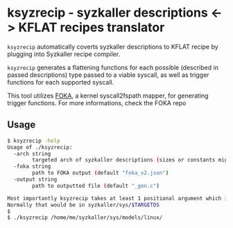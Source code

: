 # ksyzrecip - syzkaller descriptions <-> KFLAT recipes translator

`ksyzrecip` automatically coverts syzkaller descriptions to KFLAT recipe by plugging into Syzkaller recipe compiler.  

`ksyzrecip` generates a flattening functions for each possible (described in passed descriptions) type passed to a viable syscall, as well as trigger functions for each supported syscall.

This tool utilizes [FOKA](https://github.com/Samsung/seal), a kernel syscall2fspath mapper, for generating trigger functions.
For more informations, check the FOKA repo

## Usage
```sh
$ ksyzrecip -help
Usage of ./ksyzrecip:
  -arch string
        targeted arch of syzkaller descriptions (sizes or constants might differ) from sys/targets package (default "arm64")
  -foka string
        path to FOKA output (default "foka_v2.json")
  -output string
        path to outputted file (default "_gen.c")

Most importantly ksyzrecip takes at least 1 positional argument which is a path to folder with syzkaller descriptions.
Normally that would be in syzkaller/sys/$TARGETOS
$
$ ./ksyzrecip /home/me/syzkaller/sys/models/linux/
```
